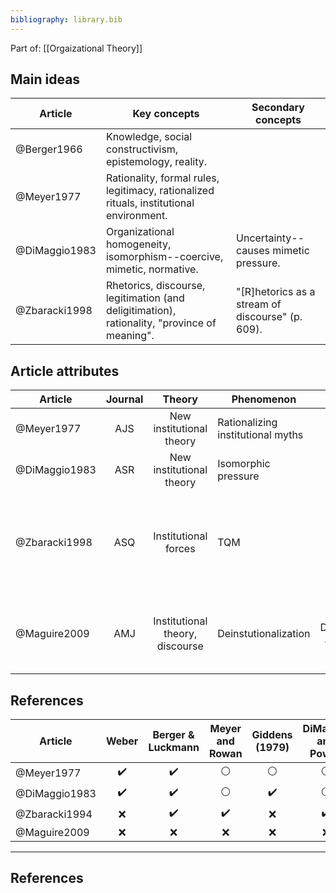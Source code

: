 ```yaml
---
bibliography: library.bib
---
```


Part of: [[Orgaizational Theory]]

## Main ideas

| Article       | Key concepts  | Secondary concepts    |
| ---           | ------        | ---                   |
| @Berger1966   | Knowledge, social constructivism, epistemology, reality. |    |
| @Meyer1977    | Rationality, formal rules, legitimacy, rationalized rituals, institutional environment.   |   |
| @DiMaggio1983 | Organizational homogeneity, isomorphism--coercive, mimetic, normative.    | Uncertainty--causes mimetic pressure.   |
| @Zbaracki1998 | Rhetorics, discourse, legitimation (and deligitimation), rationality, "province of meaning". | "[R]hetorics as a stream of discourse" (p. 609). |

## Article attributes

| Article       | Journal       | Theory                            | Phenomenon                        | Method                | Conclusion      |
| -------       | :---:         | :----:                            | ----                              | :----:                 | -----------------  |
| @Meyer1977    | AJS           | New institutional theory          | Rationalizing institutional myths | Theory |
| @DiMaggio1983 | ASR           | New institutional theory          | Isomorphic pressure               | Theory |
| @Zbaracki1998 | ASQ           | Institutional forces              | TQM                               | Case studies  | When TQM is institutionalized in organizations--shaped and socially constructed--technical elements are lost. |
| @Maguire2009  | AMJ           | Institutional theory, discourse   | Deinstutionalization              | Discourse analysis    | Because of Carson, DDT was deinstitutionalized, but some meaning was lost in translation. |

## References

| Article       | Weber                 | Berger & Luckmann     | Meyer and Rowan       | Giddens (1979)        | DiMaggio and Powell  |
| ---           | :-:                   | :-:                   | :-:                   | :-:                   | :-: |
| @Meyer1977    | :heavy_check_mark:    | :heavy_check_mark:    | :white_circle:        | :white_circle:        | :white_circle:  |
| @DiMaggio1983 | :heavy_check_mark:    | :heavy_check_mark:    | :white_circle:        | :heavy_check_mark:    | :white_circle:  |
| @Zbaracki1994 | :x:                   | :heavy_check_mark:    | :heavy_check_mark:    | :x:                   | :heavy_check_mark: |
| @Maguire2009  | :x:                   | :x:                   | :x:                   | :x:                   | :x:       |

<!--[[_TOC_]]

Part of: [[Organizational Theory]]

## Related to

### Seminal papers
* [[DiMaggio & Powell 1983]] - The Iron Cage Revisited
* [[Oliver 1991]] - Strategic Responses to Institutional Processes
* [[Meyer & Rowan 1977]] - Institutionalized Organizations: Formal Structure as Myth and Ceremony

### Other papers
* [[Heugens & Lander 2009]] - Structure! Agency! (and other quarrels)
* [[Zbaracki 1998]] - The Rhetoric and Reality of Total Quality Management
* [[Hwang & Powell 2009]] - The Rationalization of Charity: The Influence of Professionalism in the Nonprofit Sector
* [[McPherson & Sauder 2013]] - Logics in Action: Managing Institutional Complexity in a Drug Court
* [[Selznick 1957]] - Leadership in Administration

### Courses etc.
* [[Business Strategy II 2017]]
* [[Organizational Theory 2017]]
* [[https://en.wikipedia.org/wiki/New_institutionalism]]

## One-paragraph summary
[[Meyer & Rowan 1977]] as well as [[DiMaggio & Powell 1983]] opened this discourse by putting into question the presumption of efficient bureaucracy and exploring the antecedents of bureaucratization. At its core, Institutional Theory studies how at times choices on firm characteristics are determined by the environment (structure), e.g. peers' characteristics, rather than (agentic) efficiency concerns. At different times, authors took different approaches to balancing agency and structure. [[DiMaggio and Powell 1983]] for instance hold that rational actors consciously succumb to the isomorphic pressure to gain certain benefits, whereas [[Oliver 1991]] explains that actors can, when they are aware of institutional pressure, use various strategies to defy this pressure.

## One-page summary
What determines how organizations are organized (and, subsequently, act)? For the longest time, management literature considered organizational choices to be a result of efficiency concerns, before that notion was called into question ([[Meyer and Rowan 1977]]). Today, the consensus is that institutional forces greatly constrain organizational choices. These institutional forces are (1) *regulative*, (2) *normative*, or (3) *cultural* in nature ([[Scott and Davis 2007]]: 258). For instance, (1) the law necessitates certain organizational features, such as the formal appointment of a CEO, and the existence of an accounting department. Further, (2) social norms guide the behavior of individuals within organizations; professionals for example undergo professional training and carry very salient norms of professional work procedure into their organizations. Finally, (3) when looking for solutions for challenges, managers generate these answers based on their experience (as do all humans). Experience and knowledge guides cognitive processes in individuals, thus, any solution that a manager comes up with, even a novel one, will be relative to (e.g., a remix, or a negation) existing concepts. The most common place to look for models to emulate is the competitive environment, hence the popular notion of institutional isomorphism within industries ([[Scott and Davis 2007]]).

The early literature emphasized the constraints that institutional processes impose on organizations. [[DiMaggio and Powell (1983)|DiMaggio and Powell 1983]] explicitly set out to study why it is that organizational forms and practices are so homogeneous. Over time, the literature has placed a greater emphasis on opportunities that present themselves for managers to actively navigate the institutional environment. [[Oliver (1991)|Oliver 1991]] for instance describes the tactics that organizations have at their disposal to react to institutional processes. These responses are on a spectrum from compliance to non-compliance. Further, Oliver emphasizes that even in the case of formal compliance with institutional norms, organizations have considerable leeway to diverge.-->

---

## References